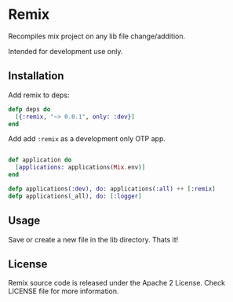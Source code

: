 # Remix

Recompiles mix project on any lib file change/addition.

Intended for development use only.

## Installation

Add remix to deps:

```elixir
defp deps do
  [{:remix, "~> 0.0.1", only: :dev}]
end
```

Add add `:remix` as a development only OTP app.

```elixir

def application do
  [applications: applications(Mix.env)]
end

defp applications(:dev), do: applications(:all) ++ [:remix]
defp applications(_all), do: [:logger]

```

## Usage

Save or create a new file in the lib directory. Thats it!

## License

Remix source code is released under the Apache 2 License. Check LICENSE file for more information.
